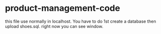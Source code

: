 # product-management-code
this file use normally in localhost. You have to do 1st create a database then upload shoes.sql. right now you can see window.
